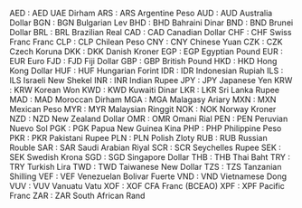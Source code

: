  AED : AED UAE Dirham 
 ARS : ARS Argentine Peso
 AUD : AUD Australia Dollar
 BGN : BGN Bulgarian Lev
 BHD : BHD Bahraini Dinar
 BND : BND Brunei Dollar
 BRL : BRL Brazilian Real
 CAD : CAD Canadian Dollar
 CHF : CHF Swiss Franc Franc
 CLP : CLP Chilean Peso
 CNY : CNY Chinese Yuan
 CZK : CZK Czech Koruna
 DKK : DKK Danish Kroner
 EGP : EGP Egyptian Pound
 EUR : EUR Euro
 FJD : FJD Fiji Dollar
 GBP : GBP British Pound
 HKD : HKD Hong Kong Dollar
 HUF : HUF Hungarian Forint
 IDR : IDR Indonesian Rupiah
 ILS : ILS Israeli New Shekel
 INR : INR Indian Rupee
 JPY : JPY Japanese Yen
 KRW : KRW Korean Won
 KWD : KWD Kuwaiti Dinar
 LKR : LKR Sri Lanka Rupee
 MAD : MAD Moroccan Dirham
 MGA : MGA Malagasy Ariary
 MXN : MXN Mexican Peso
 MYR : MYR Malaysian Ringgit
 NOK : NOK Norway Kroner
 NZD : NZD New Zealand Dollar
 OMR : OMR Omani Rial
 PEN : PEN Peruvian Nuevo Sol
 PGK : PGK Papua New Guinea Kina
 PHP : PHP Philippine Peso
 PKR : PKR Pakistani Rupee
 PLN : PLN Polish Zloty
 RUB : RUB Russian Rouble
 SAR : SAR Saudi Arabian Riyal
 SCR : SCR Seychelles Rupee
 SEK : SEK Swedish Krona
 SGD : SGD Singapore Dollar
 THB : THB Thai Baht
 TRY : TRY Turkish Lira
 TWD : TWD Taiwanese New Dollar
 TZS : TZS Tanzanian Shilling
 VEF : VEF Venezuelan Bolivar Fuerte
 VND : VND Vietnamese Dong
 VUV : VUV Vanuatu Vatu
 XOF : XOF CFA Franc (BCEAO)
 XPF : XPF Pacific Franc
 ZAR : ZAR South African Rand
 
 
 
